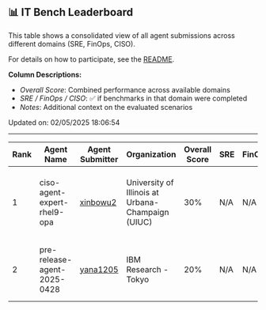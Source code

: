 ## 📊 IT Bench Leaderboard
This table shows a consolidated view of all agent submissions across different domains (SRE, FinOps, CISO).

For details on how to participate, see the [README](../README.md).

**Column Descriptions:**
- *Overall Score*: Combined performance across available domains
- *SRE / FinOps / CISO*: ✅ if benchmarks in that domain were completed
- *Notes*: Additional context on the evaluated scenarios



Updated on: 02/05/2025 18:06:54


----------------------------------------------------------------------------------------------------------------------------------------------------------------------------------
| Rank |      Agent Name      | Agent Submitter | Organization  | Overall Score |      SRE      |    FinOps     |     CISO      |  Issue Link   | Notes                          |
|  -   |          -           |       -       |       -       |       -       |       -       |       -       |       -       |       -       | -                              |
|  1   | ciso-agent-expert-rhel9-opa | [xinbowu2](https://github.com/xinbowu2) | University of Illinois at Urbana-Champaign (UIUC) |      30%      |      N/A      |      N/A      |      ✅✅✅      | [#12](https://github.com/IBM/ITBench-Leaderboard/issues/12) | Related to Gen-CIS-b-RHEL9-Ansible-OPA scenarios |
|  2   | pre-release-agent-2025-0428 | [yana1205](https://github.com/yana1205) | IBM Research - Tokyo |      20%      |      N/A      |      N/A      |      ✅✅       | [#9](https://github.com/IBM/ITBench-Leaderboard/issues/9) | Related to Gen-CIS-b-K8s-Kyverno scenarios |

